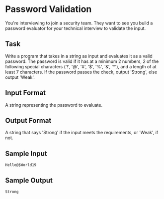 # Password Validation

You're interviewing to join a security team. They want to see you build a password evaluator
for your technical interview to validate the input.

## Task

Write a program that takes in a string as input and evaluates it as a valid password. The
password is valid if it has at a minimum 2 numbers, 2 of the following special characters
('!', '@', '#', '$', '%', '&', '*'), and a length of at least 7 characters. If the password
passes the check, output 'Strong', else output 'Weak'.

## Input Format

A string representing the password to evaluate.

## Output Format

A string that says 'Strong' if the input meets the requirements, or 'Weak', if not.

## Sample Input

`Hello@$World19`

## Sample Output

`Strong`

